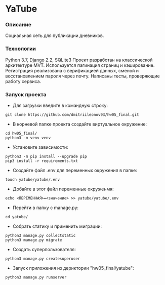 # YaTube

### Описание
Социальная сеть для публикации дневников.

### Технологии
Python 3.7, Django 2.2, SQLite3
Проект разработан на классической архитектуре MVT.
Используется пагинация страниц и кэширование. Регистрация реализована с верификацией данных, сменой и восстановлением пароля через почту. Написаны тесты, проверяющие работу сервиса.

### Запуск проекта
- Для загрузки введите в командную строку:
```
git clone https://github.com/dmitriileonov93/hw05_final.git
```
- В корневой папке проекта создайте виртуальное окружение:
```
cd hw05_final/
python3 -m venv venv
```
- Установите зависимости:
```
python3 -m pip install --upgrade pip
pip3 install -r requirements.txt
```
- Создайте файл .env для переменных окружения в папке:
```
touch yatube/yatube/.env
```
- Добайте в этот файл переменные окруженмя:
```
echo <ПЕРЕМЕННАЯ>=<значение> >> yatube/yatube/.env
```
- Перейти в папку с manage.py:
```
cd yatube/
```
- Собрать статику и применить миграции:
```
python3 manage.py collectstatic
python3 manage.py migrate
```
- Создать суперпользователя:
```
python3 manage.py createsuperuser
```
- Запуск приложения из дериктории "hw05_final/yatube":
```
python3 manage.py runserver
```

